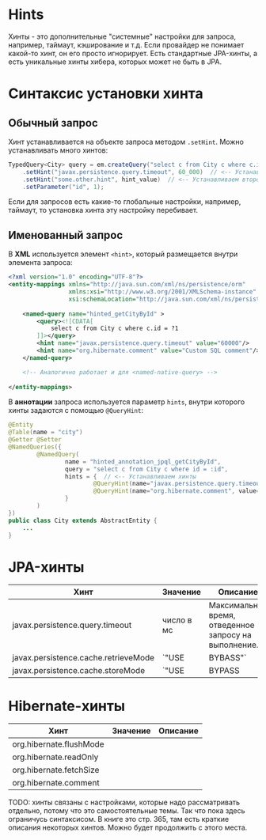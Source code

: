 # Hints

Хинты - это дополнительные "системные" настройки для запроса, например, таймаут, кэширование и т.д. Если провайдер не понимает какой-то хинт, он его просто игнорирует. Есть стандартные JPA-хинты, а есть уникальные хинты хибера, которых может не быть в JPA.

# Синтаксис установки хинта

## Обычный запрос

Хинт устанавливается на объекте запроса методом `.setHint`. Можно устанавливать много хинтов:

```java
TypedQuery<City> query = em.createQuery("select c from City c where c.id = :id", City.class)
    .setHint("javax.persistence.query.timeout", 60_000)  // <-- Устанавливаем первый хинт
    .setHint("some.other.hint", hint_value)  // <-- Устанавливаем второй хинт и т.д.
    .setParameter("id", 1);  
```

Если для запросов есть какие-то глобальные настройки, например, таймаут, то установка хинта эту настройку перебивает.

## Именованный запрос

В **XML** используется элемент `<hint>`, который размещается внутри элемента запроса:

```xml
<?xml version="1.0" encoding="UTF-8"?>
<entity-mappings xmlns="http://java.sun.com/xml/ns/persistence/orm"
                 xmlns:xsi="http://www.w3.org/2001/XMLSchema-instance"
                 xsi:schemaLocation="http://java.sun.com/xml/ns/persistence/orm http://java.sun.com/xml/ns/persistence/orm_2_0.xsd" version="2.0">
   
    <named-query name="hinted_getCityById" >
        <query><![CDATA[
            select c from City c where c.id = ?1
        ]]></query>
        <hint name="javax.persistence.query.timeout" value="60000"/>     <!-- Устанавливаем хинты -->
        <hint name="org.hibernate.comment" value="Custom SQL comment"/>  <!-- Устанавливаем хинты -->
    </named-query>

    <!-- Аналогично работает и для <named-native-query> -->
    
</entity-mappings>
```

В **аннотации** запроса используется параметр `hints`, внутри которого хинты задаются с помощью `@QueryHint`:

```java
@Entity
@Table(name = "city")
@Getter @Setter
@NamedQueries({
        @NamedQuery(
                name = "hinted_annotation_jpql_getCityById",
                query = "select c from City c where id = :id",
                hints = {  // <-- Устанавливаем хинты
                        @QueryHint(name="javax.persistence.query.timeout", value="60000"),
                        @QueryHint(name="org.hibernate.comment", value="Custom SQL comment")
                }
        )
})
public class City extends AbstractEntity {
    ...
}
```

# JPA-хинты

| Хинт                                 | Значение                   | Описание                                              |
| ------------------------------------ | -------------------------- | ----------------------------------------------------- |
| javax.persistence.query.timeout      | число в мс                 | Максимальное время, отведенное запросу на выполнение. |
| javax.persistence.cache.retrieveMode | `"USE | BYBASS"`           |                                                       |
| javax.persistence.cache.storeMode    | `"USE | BYPASS | REFRESH"` |                                                       |



# Hibernate-хинты

| Хинт                    | Значение | Описание |
| ----------------------- | -------- | -------- |
| org.hibernate.flushMode |          |          |
| org.hibernate.readOnly  |          |          |
| org.hibernate.fetchSize |          |          |
| org.hibernate.comment   |          |          |



TODO: хинты связаны с настройками, которые надо рассматривать отдельно, потому что это самостоятельные темы. Так что пока здесь ограничусь синтаксисом. В книге это стр. 365, там есть краткие описания некоторых хинтов. Можно будет продолжить с этого места.


